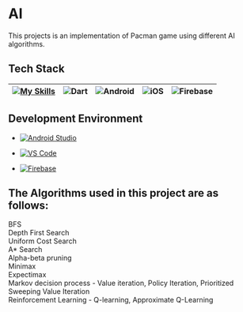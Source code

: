 # AI
This projects is an implementation of Pacman game using different AI algorithms.

## Tech Stack

| [![My Skills](https://skillicons.dev/icons?i=py)](https://skillicons.dev)| ![Dart](https://img.shields.io/badge/Dart-%230175C2?style=for-the-badge&logo=dart&logoColor=white) | ![Android](https://img.shields.io/badge/Android-%233DDC84?style=for-the-badge&logo=android&logoColor=white) | ![iOS](https://img.shields.io/badge/iOS-%231575F9?style=for-the-badge&logo=apple&logoColor=white) | ![Firebase](https://img.shields.io/badge/Firebase-%23FFCA28?style=for-the-badge&logo=firebase&logoColor=black) |
| :------------------------------------------------------------------------------------------------------------: | :------------------------------------------------------------------------------------------: | :-------------------------------------------------------------------------------------------: | :-------------------------------------------------------------------------------------: | :----------------------------------------------------------------------------------------------: |

## Development Environment
- [![Android Studio](https://img.shields.io/badge/Android%20Studio-%233DDC84?style=for-the-badge&logo=android-studio&logoColor=white)](https://developer.android.com/studio)

- [![VS Code](https://img.shields.io/badge/VS%20Code-007ACC?style=for-the-badge&logo=visual-studio-code&logoColor=white)](https://code.visualstudio.com/)
  
- [![Firebase](https://img.shields.io/badge/Firebase-%23FFCA28?style=for-the-badge&logo=firebase&logoColor=black)](https://firebase.google.com/)

## The Algorithms used in this project are as follows:
BFS<br>
Depth First Search<br>
Uniform Cost Search<br>
A* Search<br>
Alpha-beta pruning<br>
Minimax<br>
Expectimax<br>
Markov decision process - Value iteration, Policy Iteration, Prioritized Sweeping Value Iteration<br>
Reinforcement Learning - Q-learning, Approximate Q-Learning<br>
